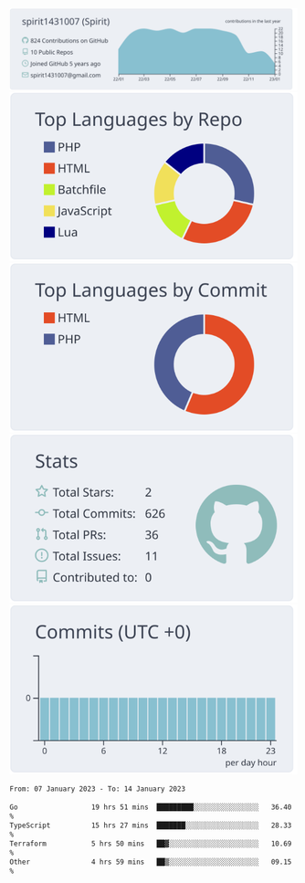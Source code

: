 [![](https://raw.githubusercontent.com/spirit1431007/spirit1431007/master/profile-summary-card-output/nord_bright/0-profile-details.svg)](https://git.io/spiritx)
[![](https://raw.githubusercontent.com/spirit1431007/spirit1431007/master/profile-summary-card-output/nord_bright/1-repos-per-language.svg)](https://git.io/spiritx) [![](https://raw.githubusercontent.com/spirit1431007/spirit1431007/master/profile-summary-card-output/nord_bright/2-most-commit-language.svg)](https://git.io/spiritx)
[![](https://raw.githubusercontent.com/spirit1431007/spirit1431007/master/profile-summary-card-output/nord_bright/3-stats.svg)](https://git.io/spiritx) [![](https://raw.githubusercontent.com/spirit1431007/spirit1431007/master/profile-summary-card-output/nord_bright/4-productive-time.svg)](https://git.io/spiritx)

<!--START_SECTION:waka-->

```text
From: 07 January 2023 - To: 14 January 2023

Go                  19 hrs 51 mins  █████████░░░░░░░░░░░░░░░░   36.40 %
TypeScript          15 hrs 27 mins  ███████░░░░░░░░░░░░░░░░░░   28.33 %
Terraform           5 hrs 50 mins   ██▓░░░░░░░░░░░░░░░░░░░░░░   10.69 %
Other               4 hrs 59 mins   ██▒░░░░░░░░░░░░░░░░░░░░░░   09.15 %
```

<!--END_SECTION:waka-->
